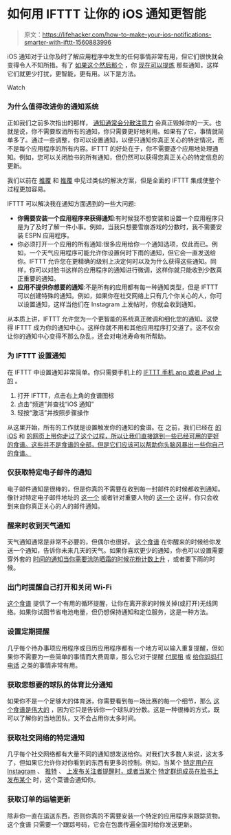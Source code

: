 # 如何用 IFTTT 让你的 iOS 通知更智能

> 原文：<https://lifehacker.com/how-to-make-your-ios-notifications-smarter-with-ifttt-1560883996>

iOS 通知对于让你及时了解应用程序中发生的任何事情非常有用，但它们很快就会变得令人不知所措。有了 [如果这个然后那个](https://ifttt.com) ，你 [现在可以提炼](http://lifehacker.com/ifttt-brings-app-automation-to-the-ipad-adds-collectio-1557202299) 那些通知，这样它们就更少打扰，更智能，更有用。以下是方法。

Watch

### 为什么值得改进你的通知系统

正如我们之前多次指出的那样， [通知通常会分散注意力](http://lifehacker.com/notifications-are-evil-5886873) 会真正毁掉你的一天。也就是说，你不需要取消所有的通知，你只需要更好地利用。如果有了它，事情就简单多了。通过一些调整，你可以设置通知，以便只通知你真正关心的特定情况，而不是每个应用程序的所有内容。IFTTT 的好处在于，你不需要逐个应用地处理通知。例如，您可以关闭脸书的所有通知，但仍然可以获得您真正关心的特定信息的更新。

我们以前在 [推覆](https://pushover.net/apps) 和 [推覆](https://www.pushbullet.com/) 中见过类似的解决方案，但是全面的 IFTTT 集成使整个过程更加容易。

IFTTT 可以解决我在通知方面遇到的一些大问题:

*   **你需要安装一个应用程序来获得通知**:有时候我不想安装和设置一个应用程序只是为了及时了解一件小事。例如，当我只想要雪崩游戏的分数时，我不需要安装 ESPN 应用程序。
*   你必须打开一个应用的所有通知:很多应用给你一个通知选项，仅此而已。例如，一个天气应用程序可能允许你设置何时下雨的通知，但它会一直发送给你。IFTTT 允许您在更精确的级别上决定何时以及为什么获得这些通知。同样，你可以对脸书这样的应用程序的通知进行微调，这样你就只能收到少数真正重要的通知。
*   **应用不提供你想要的通知**:不是所有的应用都有每一种通知类型，但是 IFTTT 可以创建特殊的通知。例如，如果你在社交网络上只有几个你关心的人，你可以设置通知，这样当他们在 Instagram 上发帖时，你就会收到通知。

从本质上讲，IFTTT 允许您为一个更智能的系统真正微调和细化您的通知。这使得 IFTTT 成为你的通知中心，这样你就不用和其他应用程序打交道了。这不仅会让你的通知中心变得不那么杂乱，还会对电池寿命有所帮助。

### 为 IFTTT 设置通知

在 IFTTT 中设置通知非常简单。你只需要手机上的 [IFTTT 手机 app 或者 iPad 上的](https://itunes.apple.com/us/app/ifttt/id660944635?mt=8) 。

1.  打开 IFTTT，点击右上角的食谱图标
2.  点击“频道”并查找“iOS 通知”
3.  轻按“激活”并按照步骤操作

从这里开始，所有的工作就是设置触发你的通知的食谱。在 之前，我们已经在 [的 iOS](http://lifehacker.com/all-the-new-stuff-in-ifttt-for-ios-and-what-you-can-do-1032710106) 和 [的网页上带你走过了这个过程，所以让我们直接跳到一些已经可用的更好的食谱。这些并不是食谱的全部，但是它们应该可以帮助你头脑风暴出一些你自己的食谱。](http://lifehacker.com/how-to-supercharge-all-your-favorite-webapps-with-ifttt-5842307)

### 仅获取特定电子邮件的通知

电子邮件通知是很棒的，但是你真的不需要在收到每一封邮件的时候都收到通知。像针对特定电子邮件地址的 [这一个](https://ifttt.com/recipes/158935-notify-me-when-a-new-gmail-arrived-from-a-specific-email-address) 或者针对重要人物的 [这一个](https://ifttt.com/recipes/155035-new-email-from-vip-ios-notification) 这样，你只会收到来自你真正关心的人的邮件通知。

### 醒来时收到天气通知

天气通知通常是非常不必要的，但偶尔也很好。 [这个食谱](https://ifttt.com/recipes/159742-get-today-s-weather-at-7am-as-an-ios-notification) 在你醒来的时候给你发送一个通知，告诉你未来几天的天气。如果你喜欢更少的通知，你也可以设置需要穿外套的 [时间的通知](https://ifttt.com/recipes/159718-if-current-temperature-drops-below-18-c-remind-of-coat)[当你需要涂防晒霜的时候](https://ifttt.com/recipes/158887-uv-exposure-heads-up)[花粉计数上升](https://ifttt.com/recipes/159302-notify-when-pollen-count-rises) ，或者要下雨的时候。

### 出门时提醒自己打开和关闭 Wi-Fi

[这个食谱](https://ifttt.com/recipes/159235-ios-notification-iphone-battery-saving-switch-on-off-your-wifi-when-you-enter-or-leave-home) 提供了一个有用的循环提醒，让你在离开家的时候关掉(或打开)无线网络。如果你试图节省电池电量，但仍想保持通知和定位服务，这是一种方法。

### 设置定期提醒

几乎每个待办事项应用程序或日历应用程序都有一个地方可以输入重复提醒，但如果你不需要为一些简单的事情而大费周章，那么它对于提醒 [付房租](https://ifttt.com/recipes/159235-ios-notification-iphone-battery-saving-switch-on-off-your-wifi-when-you-enter-or-leave-home) 或 [给你妈妈打电话](https://ifttt.com/recipes/159183-call-your-mom-dude) 之类的事情非常有用。

### 获取您想要的球队的体育比分通知

如果你不是一个足够大的体育迷，你需要看到每一场比赛的每一个细节，那么 [这个食谱是伟大的](https://ifttt.com/recipes/158740-get-final-scores-for-your-favorite-teams-via-ios-notifications) ，因为它只是告诉你一个球队的分数。这是一种很棒的方式，既可以了解你的当地团队，又不会占用你太多时间。

### 获取社交网络的特定通知

几乎每个社交网络都有大量不同的通知想发送给你。对我们大多数人来说，这太多了，但如果它允许你对你看到的东西有更多的控制。例如，当某个 [特定用户在 Instagram](https://ifttt.com/recipes/159252-if-new-photo-by-username-then-send-a-notification) 、 [推特](https://ifttt.com/recipes/153680-new-follower-on-twitter-get-an-ios-notification) 、 [上发布关注者提醒时，或者当某个](https://ifttt.com/recipes/158777-no-surprises-from-fb-friends) [特定群组成员在脸书上发布某个](https://ifttt.com/recipes/159237-ios-notification-when-a-member-of-a-specific-group-in-facebook-posts-something) 时，这个菜谱会通知你。

### 获取订单的运输更新

除非你一直在运送东西，否则你真的不需要安装一个特定的应用程序来跟踪货物。这个食谱 只需要一个跟踪号码，它会在包裹传遍全国时给你发送更新。